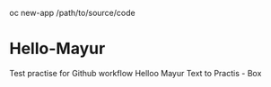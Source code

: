 oc new-app /path/to/source/code
# Hello-Mayur
Test practise for Github workflow
Helloo Mayur Text to Practis - Box
